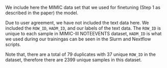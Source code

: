 We include here the MIMIC data set that we used for finetuning (Step 1 as described in the paper) the model. 

Due to user agreement, we have not included the text data here. We included the `ROW_ID`, `HADM_ID`, and our labels of the text data. The `ROW_ID` is unique to each sample in MIMIC-III NOTEEVENTS dataset, `HADM_ID` is what we used during our trainingas can be seen in the Slurm and Nextflow scripts. 

Note that, there are a total of 79 duplicates with 37 unique `ROW_ID` in the dataset, therefore there are 2399 unique samples in this dataset. 
